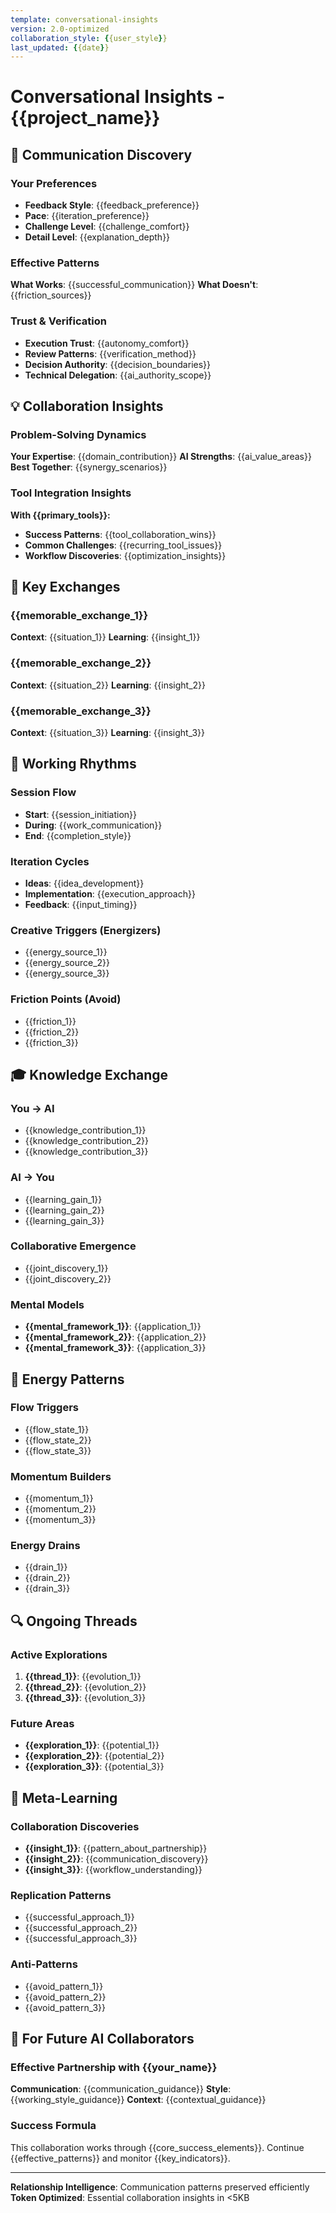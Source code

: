 ```yaml
---
template: conversational-insights
version: 2.0-optimized
collaboration_style: {{user_style}}
last_updated: {{date}}
---
```


# Conversational Insights - {{project_name}}

<!-- AI CUSTOMIZATION TRIGGER: Capture collaboration patterns and relationship dynamics through interview about communication preferences, working style, and effective partnership patterns. -->

## 🤝 **Communication Discovery**

### **Your Preferences**
- **Feedback Style**: {{feedback_preference}}
- **Pace**: {{iteration_preference}}
- **Challenge Level**: {{challenge_comfort}}
- **Detail Level**: {{explanation_depth}}

### **Effective Patterns**
**What Works**: {{successful_communication}}
**What Doesn't**: {{friction_sources}}

### **Trust & Verification**
- **Execution Trust**: {{autonomy_comfort}}
- **Review Patterns**: {{verification_method}}
- **Decision Authority**: {{decision_boundaries}}
- **Technical Delegation**: {{ai_authority_scope}}

## 💡 **Collaboration Insights**

### **Problem-Solving Dynamics**
**Your Expertise**: {{domain_contribution}}
**AI Strengths**: {{ai_value_areas}}
**Best Together**: {{synergy_scenarios}}

### **Tool Integration Insights**
**With {{primary_tools}}:**
- **Success Patterns**: {{tool_collaboration_wins}}
- **Common Challenges**: {{recurring_tool_issues}}
- **Workflow Discoveries**: {{optimization_insights}}

## 🌟 **Key Exchanges**

### **{{memorable_exchange_1}}**
**Context**: {{situation_1}}
**Learning**: {{insight_1}}

### **{{memorable_exchange_2}}**
**Context**: {{situation_2}}
**Learning**: {{insight_2}}

### **{{memorable_exchange_3}}**
**Context**: {{situation_3}}
**Learning**: {{insight_3}}

## 🔄 **Working Rhythms**

### **Session Flow**
- **Start**: {{session_initiation}}
- **During**: {{work_communication}}
- **End**: {{completion_style}}

### **Iteration Cycles**
- **Ideas**: {{idea_development}}
- **Implementation**: {{execution_approach}}
- **Feedback**: {{input_timing}}

### **Creative Triggers** (Energizers)
- {{energy_source_1}}
- {{energy_source_2}}
- {{energy_source_3}}

### **Friction Points** (Avoid)
- {{friction_1}}
- {{friction_2}}
- {{friction_3}}

## 🎓 **Knowledge Exchange**

### **You → AI**
- {{knowledge_contribution_1}}
- {{knowledge_contribution_2}}
- {{knowledge_contribution_3}}

### **AI → You**
- {{learning_gain_1}}
- {{learning_gain_2}}
- {{learning_gain_3}}

### **Collaborative Emergence**
- {{joint_discovery_1}}
- {{joint_discovery_2}}

### **Mental Models**
- **{{mental_framework_1}}**: {{application_1}}
- **{{mental_framework_2}}**: {{application_2}}
- **{{mental_framework_3}}**: {{application_3}}

## 🔄 **Energy Patterns**

### **Flow Triggers**
- {{flow_state_1}}
- {{flow_state_2}}
- {{flow_state_3}}

### **Momentum Builders**
- {{momentum_1}}
- {{momentum_2}}
- {{momentum_3}}

### **Energy Drains**
- {{drain_1}}
- {{drain_2}}
- {{drain_3}}

## 🔍 **Ongoing Threads**

### **Active Explorations**
1. **{{thread_1}}**: {{evolution_1}}
2. **{{thread_2}}**: {{evolution_2}}
3. **{{thread_3}}**: {{evolution_3}}

### **Future Areas**
- **{{exploration_1}}**: {{potential_1}}
- **{{exploration_2}}**: {{potential_2}}
- **{{exploration_3}}**: {{potential_3}}

## 🎯 **Meta-Learning**

### **Collaboration Discoveries**
- **{{insight_1}}**: {{pattern_about_partnership}}
- **{{insight_2}}**: {{communication_discovery}}
- **{{insight_3}}**: {{workflow_understanding}}

### **Replication Patterns**
- {{successful_approach_1}}
- {{successful_approach_2}}
- {{successful_approach_3}}

### **Anti-Patterns**
- {{avoid_pattern_1}}
- {{avoid_pattern_2}}
- {{avoid_pattern_3}}

## 🤝 **For Future AI Collaborators**

### **Effective Partnership with {{your_name}}**
**Communication**: {{communication_guidance}}
**Style**: {{working_style_guidance}}
**Context**: {{contextual_guidance}}

### **Success Formula**
This collaboration works through {{core_success_elements}}. Continue {{effective_patterns}} and monitor {{key_indicators}}.

---
**Relationship Intelligence**: Communication patterns preserved efficiently
**Token Optimized**: Essential collaboration insights in <5KB